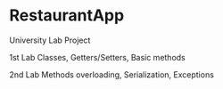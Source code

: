 # RestaurantApp
University Lab Project

1st Lab 
	Classes, Getters/Setters, Basic methods
	
2nd Lab
	Methods overloading, Serialization, Exceptions
